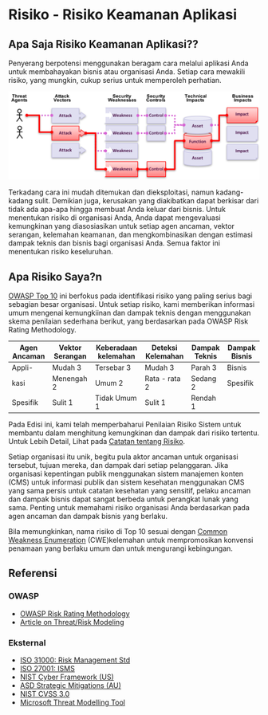 # Risiko - Risiko Keamanan Aplikasi

## Apa Saja Risiko Keamanan Aplikasi??

Penyerang berpotensi menggunakan beragam cara melalui aplikasi Anda untuk membahayakan bisnis atau organisasi Anda. Setiap cara mewakili risiko, yang mungkin, cukup serius untuk memperoleh perhatian.

![App Security Risks](images/0x10-risk-1.png)

Terkadang cara ini mudah ditemukan dan dieksploitasi, namun kadang-kadang sulit. Demikian juga, kerusakan yang diakibatkan
dapat berkisar dari tidak ada apa-apa hingga membuat Anda keluar dari bisnis. Untuk menentukan risiko di organisasi Anda, Anda
dapat mengevaluasi kemungkinan yang diasosiasikan untuk setiap agen ancaman, vektor serangan, kelemahan keamanan, dan
mengkombinasikan dengan estimasi dampak teknis dan bisnis bagi organisasi Anda. Semua faktor ini menentukan risiko
keseluruhan.

## Apa Risiko Saya?n

[OWASP Top 10](https://www.owasp.org/index.php/Top10) ini berfokus pada identifikasi risiko yang paling serius bagi sebagian besar organisasi. Untuk setiap risiko, kami memberikan informasi umum mengenai kemungkiinan dan dampak teknis dengan menggunakan skema penilaian sederhana berikut, yang berdasarkan pada  OWASP Risk Rating Methodology.  

| Agen Ancaman| Vektor Serangan | Keberadaan kelemahan| Deteksi Kelemahan | Dampak Teknis | Dampak Bisnis |
| -- | -- | -- | -- | -- | -- |
| Appli-   | Mudah 3 | Tersebar 3 | Mudah 3 | Parah 3 | Bisnis    |
| kasi   | Menengah 2 | Umum 2 | Rata - rata 2 | Sedang 2 | Spesifik |
| Spesifik | Sulit 1 | Tidak Umum 1 | Sulit 1 | Rendah 1 |       |


Pada Edisi ini, kami telah memperbaharui Penilaian Risiko Sistem untuk membantu dalam menghitung kemungkinan dan dampak dari risiko tertentu. Untuk Lebih Detail, Lihat pada [Catatan tentang Risiko](0xc0-note-about-risks.md). 

Setiap organisasi itu unik, begitu pula aktor ancaman untuk organisasi tersebut, tujuan mereka, dan dampak dari setiap pelanggaran. Jika organisasi kepentingan publik menggunakan sistem manajemen konten (CMS) untuk informasi publik dan sistem kesehatan menggunakan CMS yang sama persis untuk catatan kesehatan yang sensitif, pelaku ancaman dan dampak bisnis dapat sangat berbeda untuk perangkat lunak yang sama. Penting untuk memahami risiko organisasi Anda berdasarkan pada agen ancaman dan dampak bisnis yang berlaku.

Bila memungkinkan, nama risiko di Top 10 sesuai dengan [Common Weakness Enumeration](https://cwe.mitre.org/) (CWE)kelemahan untuk mempromosikan konvensi penamaan yang berlaku umum dan untuk mengurangi kebingungan.

## Referensi

### OWASP

* [OWASP Risk Rating Methodology](https://www.owasp.org/index.php/OWASP_Risk_Rating_Methodology)
* [Article on Threat/Risk Modeling](https://www.owasp.org/index.php/Threat_Risk_Modeling)

### Eksternal

* [ISO 31000: Risk Management Std](https://www.iso.org/iso-31000-risk-management.html)
* [ISO 27001: ISMS](https://www.iso.org/isoiec-27001-information-security.html)
* [NIST Cyber Framework (US)](https://www.nist.gov/cyberframework)
* [ASD Strategic Mitigations (AU)](https://www.asd.gov.au/infosec/mitigationstrategies.htm)
* [NIST CVSS 3.0](https://nvd.nist.gov/vuln-metrics/cvss/v3-calculator)
* [Microsoft Threat Modelling Tool](https://www.microsoft.com/en-us/download/details.aspx?id=49168)
